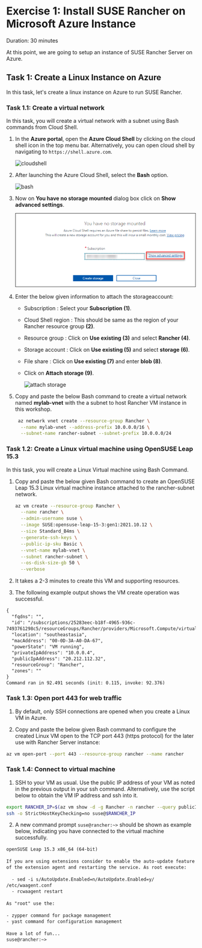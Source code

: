 # Exercise 1: Install SUSE Rancher on Microsoft Azure Instance

Duration: 30 minutes

At this point, we are going to setup an instance of SUSE Rancher Server on Azure.

## Task 1: Create a Linux Instance on Azure

In this task, let's create a linux instance on Azure to run SUSE Rancher.



### Task 1.1: Create a virtual network

In this task, you will create a virtual network with a subnet using Bash commands from Cloud Shell.

1. In the **Azure portal**, open the **Azure Cloud Shell** by clicking on the cloud shell icon in the top menu bar. Alternatively, you can open cloud shell by navigating to `https://shell.azure.com`.

    ![cloudshell](../main/Images/cloudshell.png)
    
1. After launching the Azure Cloud Shell, select the **Bash** option.

     ![bash](../main/Images/bash.png)
    
1. Now on **You have no storage mounted** dialog box click on **Show advanced settings**.

    ![advance-settings](/Images/advance-settings.png)
    
1. Enter the below given information to attach the storageaccount:

    - Subscription : Select your **Subscription (1)**.

    - Cloud Shell region : This should be same as the region of your Rancher resource group **(2)**.

    - Resource group : Click on **Use existing (3)** and select **Rancher (4)**.

    - Storage account : Click on **Use existing (5)** and select **storage<inject key="DID" enableCopy="false"/> (6)**.

    - File share : Click on **Use existing (7)** and enter **blob (8)**.

    - Click on **Attach storage (9)**.

      ![attach storage](../main/Images/attach%20storage.png)

1. Copy and paste the below Bash command to create a virtual network named **mylab-vnet** with the a subnet to host Rancher VM instance in this workshop.

   ```bash
    az network vnet create --resource-group Rancher \
     --name mylab-vnet --address-prefix 10.0.0.0/16 \
     --subnet-name rancher-subnet --subnet-prefix 10.0.0.0/24
   ```
   
### Task 1.2: Create a Linux virtual machine using OpenSUSE Leap 15.3

In this task, you will create a Linux Virtual machine using Bash Command.

1. Copy and paste the below given Bash command to create an OpenSUSE Leap 15.3 Linux virtual machine instance attached to the rancher-subnet network.

   ```bash
   az vm create --resource-group Rancher \
     --name rancher \
     --admin-username suse \
     --image SUSE:opensuse-leap-15-3:gen1:2021.10.12 \
     --size Standard_B4ms \
     --generate-ssh-keys \
     --public-ip-sku Basic \
     --vnet-name mylab-vnet \
     --subnet rancher-subnet \
     --os-disk-size-gb 50 \
     --verbose 
   ```
1. It takes a 2-3 minutes to create this VM and supporting resources. 
 
1. The following example output shows the VM create operation was successful.

```
{
  "fqdns": "",
  "id": "/subscriptions/25283eec-b18f-4965-936c-7493761298c5/resourceGroups/Rancher/providers/Microsoft.Compute/virtualMachines/rancher",
  "location": "southeastasia",
  "macAddress": "00-0D-3A-A0-DA-67",
  "powerState": "VM running",
  "privateIpAddress": "10.0.0.4",
  "publicIpAddress": "20.212.112.32",
  "resourceGroup": "Rancher",
  "zones": ""
}
Command ran in 92.491 seconds (init: 0.115, invoke: 92.376)
```

### Task 1.3: Open port 443 for web traffic

1. By default, only SSH connections are opened when you create a Linux VM in Azure.  

1. Copy and paste the below given Bash command to configure the created Linux VM open to the TCP port 443 (https protocol) for the later use with Rancher Server instance:

```bash
az vm open-port --port 443 --resource-group rancher --name rancher
```

### Task 1.4: Connect to virtual machine

1. SSH to your VM as usual. Use the public IP address of your VM as noted in the previous output in your ssh command. Alternatively, use the script below to obtain the VM IP address and ssh into it.

```bash
export RANCHER_IP=$(az vm show -d -g Rancher -n rancher --query publicIps -o tsv)
ssh -o StrictHostKeyChecking=no suse@$RANCHER_IP
```

2. A new command prompt `suse@rancher:~>` should be shown as example below, indicating you have connected to the virtual machine successfully.

```
openSUSE Leap 15.3 x86_64 (64-bit)

If you are using extensions consider to enable the auto-update feature
of the extension agent and restarting the service. As root execute:

  - sed -i s/AutoUpdate.Enabled=n/AutoUpdate.Enabled=y/ /etc/waagent.conf
  - rcwaagent restart

As "root" use the:

- zypper command for package management
- yast command for configuration management

Have a lot of fun...
suse@rancher:~>
```
